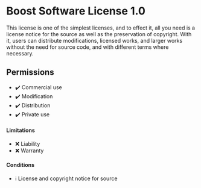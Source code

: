 # Boost Software License 1.0

This license is one of the simplest licenses, and to effect it, all you need is a license notice for the source as well as the preservation of copyright. With it, users can distribute modifications, licensed works, and larger works without the need for source code, and with different terms where necessary.

## Permissions

-   ✔️ Commercial use
-   ✔️ Modification
-   ✔️ Distribution
-   ✔️ Private use

#### Limitations

-   ❌ Liability
-   ❌ Warranty

#### Conditions

-   ℹ️ License and copyright notice for source
